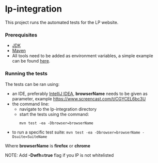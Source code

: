 # lp-integration

This project runs the automated tests for the LP website.

 ### Prerequisites 
 
 - [JDK](https://www.oracle.com/technetwork/java/javase/downloads/index.html) 
 - [Maven](https://maven.apache.org/download.cgi)
 - All tools need to be added as environment variables, a simple example can be found [here](https://www.mkyong.com/maven/how-to-install-maven-in-windows/). 
 
 ### Running the tests
 
 The tests can be ran using:
 - an IDE, preferably [IntelliJ IDEA](https://www.jetbrains.com/idea/download), **browserName** needs to be given as parameter, example https://www.screencast.com/t/CGYCEL6bc3U
 - the command line:
    * navigate to the lp-integration directory
    * start the tests using the command: 
        ```
        mvn test -ea -Dbrowser=browserName
        ```
 - to run a specific test suite:
        ```
        mvn test -ea -Dbrowser=browserName -Dsuite=SuiteName
        ```

  Where **browserName** is **firefox** or **chrome**

  NOTE: Add **-Dwfh=true** flag if you IP is not whitelisted